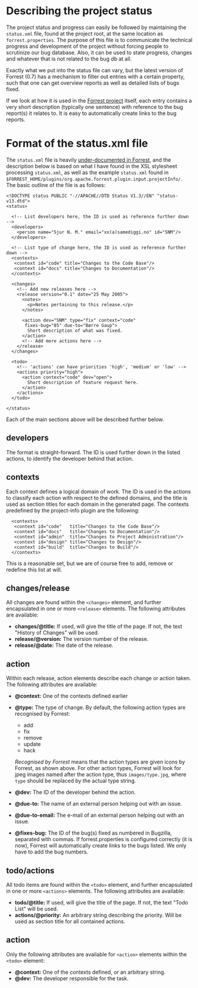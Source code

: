 Describing the project status
=============================

The project status and progress can easily be followed by maintaining
the `status.xml` file, found at the project root, at the same location
as `forrest.properties`. The purpose of this file is to communicate the
technical progress and development of the project without forcing people
to scrutinize our bug database. Also, it can be used to state progress,
changes and whatever that is not related to the bug db at all.

Exactly what we put into the status file can vary, but the latest
version of Forrest (0.7) has a mechanism to filter out entries with a
certain property, such that one can get overview reports as well as
detailed lists of bugs fixed.

If we look at how it is used in the [Forrest
project](http://forrest.apache.org/docs_0_70/changes.html) itself, each
entry contains a very short description (typically one sentence) with
reference to the bug report(s) it relates to. It is easy to
automatically create links to the bug reports.

Format of the status.xml file
=============================

The `status.xml` file is heavily
<a href="http://forrest.apache.org/pluginDocs/plugins_0_70/org.apache.forrest.plugin.input.projectInfo/" class="fork">under-documented in Forrest</a>,
and the description below is based on what I have found in the XSL
stylesheet processing `status.xml`, as well as the example `status.xml`
found in
`$FORREST_HOME/plugins/org.apache.forrest.plugin.input.projectInfo/`.
The basic outline of the file is as follows:

    <!DOCTYPE status PUBLIC "-//APACHE//DTD Status V1.3//EN" "status-v13.dtd">
    <status>

      <!-- List developers here, the ID is used as reference further down -->
      <developers>
        <person name="Sjur N. M." email="xx(a)samediggi.no" id="SNM"/>
      </developers>

      <!-- List type of change here, the ID is used as reference further down -->
      <contexts>
       <context id="code" title="Changes to the Code Base"/>
       <context id="docs" title="Changes to Documentation"/>
      </contexts>

      <changes>
        <!-- Add new releases here -->
        <release version="0.1" date="25 May 2005">
          <notes>
            <p>Notes pertaining to this release.</p>
          </notes>

          <action dev="SNM" type="fix" context="code"
           fixes-bug="85" due-to="Børre Gaup">
            Short description of what was fixed.
          </action>
          <!-- Add more actions here -->
        </release>
      </changes>

      <todo>
        <!-- 'actions' can have priorities 'high', 'medium' or 'low' -->
        <actions priority="high">
          <action context="code" dev="open">
            Short description of feature request here.
          </action>
        </actions>
      </todo>

    </status>

Each of the main sections above will be described further below.

developers
----------

The format is straight-forward. The ID is used further down in the
listed actions, to identify the developer behind that action.

contexts
--------

Each context defines a logical domain of work. The ID is used in the
actions to classify each action with respect to the defined domains, and
the title is used as section titles for each domain in the generated
page. The contexts predefined by the project-info plugin are the
following:

      <contexts>
       <context id="code"   title="Changes to the Code Base"/>
       <context id="docs"   title="Changes to Documentation"/>
       <context id="admin"  title="Changes to Project Administration"/>
       <context id="design" title="Changes to Design"/>
       <context id="build"  title="Changes to Build"/>
      </contexts>

This is a reasonable set, but we are of course free to add, remove or
redefine this list at will.

changes/release
---------------

All changes are found within the `<changes>` element, and further
encapsulated in one or more `<release>` elements. The following
attributes are available:

-   **changes/@title:**
    If used, will give the title of the page. If not, the text "History
    of Changes" will be used.
-   **release/@version:**
    The version number of the release.
-   **release/@date:**
    The date of the release.

action
------

Within each release, action elements describe each change or action
taken. The following attributes are available:

-   **@context:**
    One of the contexts defined earlier
-   **@type:**
    The type of change. By default, the following action types are
    recognised by Forrest:
    -   add
    -   fix
    -   remove
    -   update
    -   hack

    *Recognised by Forrest* means that the action types are given icons
    by Forrest, as shown above. For other action types, Forrest will
    look for jpeg images named after the action type, thus
    `images/type.jpg`, where `type` should be replaced by the actual
    type string.
-   **@dev:**
    The ID of the developer behind the action.
-   **@due-to:**
    The name of an external person helping out with an issue.
-   **@due-to-email:**
    The e-mail of an external person helping out with an issue.
-   **@fixes-bug:**
    The ID of the bug(s) fixed as numbered in Bugzilla, separated with
    commas. If forrest.properties is configured correctly (it is now),
    Forrest will automatically create links to the bugs listed. We only
    have to add the bug numbers.

todo/actions
------------

All todo items are found within the `<todo>` element, and further
encapsulated in one or more `<actions>` elements. The following
attributes are available:

-   **todo/@title:**
    If used, will give the title of the page. If not, the text "Todo
    List" will be used.
-   **actions/@priority:**
    An arbitrary string describing the priority. Will be used as section
    title for all contained actions.

action
------

Only the following attributes are available for `<action>` elements
within the `<todo>` element:

-   **@context:**
    One of the contexts defined, or an arbitrary string.
-   **@dev:**
    The developer responsible for the task.
